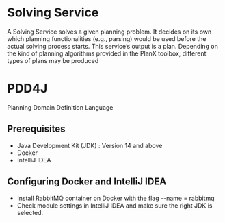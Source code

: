 # Solving Service
A Solving Service
solves a given planning problem. It decides on its own which
planning functionalities (e.g., parsing) would be used before
the actual solving process starts. This service’s output is a plan.
Depending on the kind of planning algorithms provided in
the PlanX toolbox, different types of plans may be produced

# PDD4J
Planning Domain Definition Language

## Prerequisites
- Java Development Kit (JDK) : Version 14 and above
- Docker
- IntelliJ IDEA

## Configuring Docker and IntelliJ IDEA

- Install RabbitMQ container on Docker with the flag --name = rabbitmq
- Check module settings in IntelliJ IDEA and make sure the right JDK is selected.